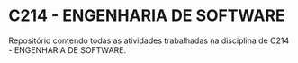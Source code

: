 # C214 - ENGENHARIA DE SOFTWARE

Repositório contendo todas as atividades trabalhadas na disciplina de C214 - ENGENHARIA DE SOFTWARE.
